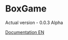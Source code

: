 # BoxGame
Actual version - 0.0.3 Alpha

[Documentation EN](https://fyodorovaleksej.github.io/BoxGame/)
